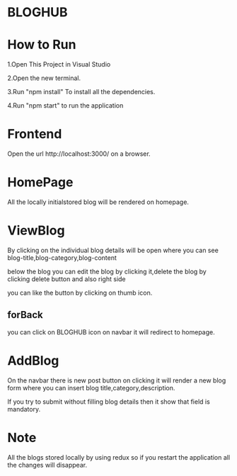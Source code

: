 # BLOGHUB

# How to Run

1.Open This Project in Visual Studio

2.Open the new terminal.

3.Run "npm install" To install all the dependencies.

4.Run "npm start" to run the application

# Frontend
Open the url http://localhost:3000/ on a browser.

# HomePage

All the locally initialstored blog will be rendered on homepage.

# ViewBlog

By clicking on the individual blog details will be open where you can see blog-title,blog-category,blog-content

below the blog you can edit the blog by clicking it,delete the blog by clicking delete button and also right side 

you can like the button by clicking on thumb icon.

## forBack 

you can click on BLOGHUB icon on navbar it will redirect to homepage.

# AddBlog

On the navbar there is new post button on clicking it will render a new blog form where you can insert blog title,category,description.

If you try to submit without filling blog details then it show that field is mandatory.

# Note 

All the blogs stored locally by using redux so if you restart the application all the changes will disappear.


